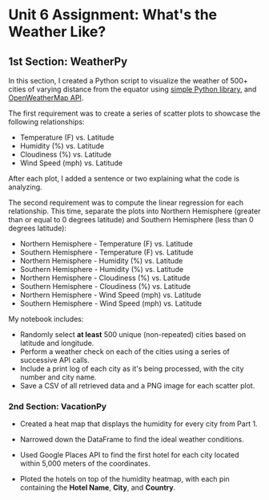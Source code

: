# Unit 6 Assignment: What's the Weather Like?


## 1st Section: WeatherPy

In this section, I created a Python script to visualize the weather of 500+ cities of varying distance from the equator using [simple Python library](https://pypi.python.org/pypi/citipy), and [OpenWeatherMap API](https://openweathermap.org/api).

The first requirement was to create a series of scatter plots to showcase the following relationships:

* Temperature (F) vs. Latitude
* Humidity (%) vs. Latitude
* Cloudiness (%) vs. Latitude
* Wind Speed (mph) vs. Latitude

After each plot, I added a sentence or two explaining what the code is analyzing.

The second requirement was to compute the linear regression for each relationship. This time, separate the plots into Northern Hemisphere (greater than or equal to 0 degrees latitude) and Southern Hemisphere (less than 0 degrees latitude):

* Northern Hemisphere - Temperature (F) vs. Latitude
* Southern Hemisphere - Temperature (F) vs. Latitude
* Northern Hemisphere - Humidity (%) vs. Latitude
* Southern Hemisphere - Humidity (%) vs. Latitude
* Northern Hemisphere - Cloudiness (%) vs. Latitude
* Southern Hemisphere - Cloudiness (%) vs. Latitude
* Northern Hemisphere - Wind Speed (mph) vs. Latitude
* Southern Hemisphere - Wind Speed (mph) vs. Latitude

My notebook includes:

* Randomly select **at least** 500 unique (non-repeated) cities based on latitude and longitude.
* Perform a weather check on each of the cities using a series of successive API calls.
* Include a print log of each city as it's being processed, with the city number and city name.
* Save a CSV of all retrieved data and a PNG image for each scatter plot.

### 2nd Section: VacationPy

* Created a heat map that displays the humidity for every city from Part 1.

* Narrowed down the DataFrame to find the ideal weather conditions.

* Used Google Places API to find the first hotel for each city located within 5,000 meters of the coordinates.

* Ploted the hotels on top of the humidity heatmap, with each pin containing the **Hotel Name**, **City**, and **Country**.